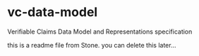 # vc-data-model
Verifiable Claims Data Model and Representations specification

this is a readme file from Stone. you can delete this later...
